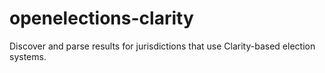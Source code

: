openelections-clarity
=====================

Discover and parse results for jurisdictions that use Clarity-based election systems.
